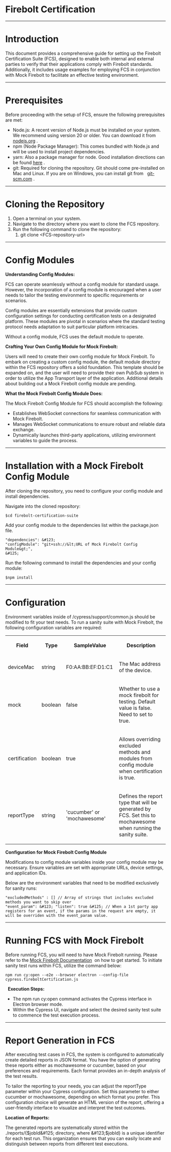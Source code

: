 # Firebolt Certification

------------------------------------------------------------------------

# Introduction

This document provides a comprehensive guide for setting up the Firebolt Certification Suite (FCS), designed to enable both internal and external parties to verify that their applications comply with Firebolt standards. Additionally, it includes usage examples for employing FCS in conjunction with Mock Firebolt to facilitate an effective testing environment.

------------------------------------------------------------------------

# Prerequisites

Before proceeding with the setup of FCS, ensure the following prerequisites are met:

-   Node.js: A recent version of Node.js must be installed on your system. We recommend using version 20 or older. You can download it from
    [nodejs.org](https://nodejs.org/en)
    .
-   npm (Node Package Manager): This comes bundled with Node.js and will be used to install project dependencies.
-   yarn: Also a package manager for node. Good installation directions can be found
    [here](https://www.hostinger.com/tutorials/how-to-install-yarn)
    .
-   git: Required for cloning the repository. Git should come pre-installed on Mac and Linux. If you are on Windows, you can install git from
     
    [git-scm.com](https://git-scm.com/)
    .

------------------------------------------------------------------------

# Cloning the Repository

1.  Open a terminal on your system.
2.  Navigate to the directory where you want to clone the FCS repository.
3.  Run the following command to clone the repository:
    1.  git clone &lt;FCS-repository-url&gt;

------------------------------------------------------------------------

# Config Modules

**Understanding Config Modules:**

FCS can operate seamlessly without a config module for standard usage. However, the incorporation of a config module is encouraged when a user needs to tailor the testing environment to specific requirements or scenarios.

Config modules are essentially extensions that provide custom configuration settings for conducting certification tests on a designated platform. These modules are pivotal in scenarios where the standard testing protocol needs adaptation to suit particular platform intricacies.

Without a config module, FCS uses the default module to operate.

**Crafting Your Own Config Module for Mock Firebolt:**

Users will need to create their own config module for Mock Firebolt. To embark on creating a custom config module, the default module directory within the FCS repository offers a solid foundation. This template should be expanded on, and the user will need to provide their own PubSub system in order to utilize the App Transport layer of the application. Additional details about building out a Mock Firebolt config module are pending.

**What the Mock Firebolt Config Module Does:**

The Mock Firebolt Config Module for FCS should accomplish the following:

-   Establishes WebSocket connections for seamless communication with Mock Firebolt.
-   Manages WebSocket communications to ensure robust and reliable data exchange.
-   Dynamically launches third-party applications, utilizing environment variables to guide the process.

------------------------------------------------------------------------

# Installation with a Mock Firebolt Config Module

After cloning the repository, you need to configure your config module and install dependencies.

Navigate into the cloned repository:

```
$cd firebolt-certification-suite
```

Add your config module to the dependencies list within the package.json file.

```
"dependencies": &#123;
"configModule": "git+ssh://&lt;URL of Mock Firebolt Config Module&gt;",
&#125;
```

Run the following command to install the dependencies and your config module:

```
$npm install
```

------------------------------------------------------------------------

# Configuration

Environment variables inside of /cypress/support/common.js should be modified to fit your test needs. To run a sanity suite with Mock Firebolt, the following configuration variables are required:

<table class="wrapped">
<tbody>
<tr class="header">
<th><p><strong>Field</strong></p></th>
<th><p><strong>Type</strong></p></th>
<th><p><strong>Sample</strong><strong></strong><strong>Value</strong></p></th>
<th><p><strong>Description</strong></p></th>
</tr>
<tr class="odd">
<td><p>deviceMac</p></td>
<td><p>string</p></td>
<td><p>F0:AA:BB:EF:D1:C1</p></td>
<td><p>The Mac address of the device.</p></td>
</tr>
<tr class="even">
<td><p>mock</p></td>
<td><p>boolean</p></td>
<td><p>false</p></td>
<td><p>Whether to use a mock firebolt for testing. Default value is false. Need to set to true.</p></td>
</tr>
<tr class="odd">
<td><p>certification</p></td>
<td><p>boolean</p></td>
<td><p>true</p></td>
<td><p>Allows overriding excluded methods and modules from config module when certification is true.</p></td>
</tr>
<tr class="even">
<td><p>reportType</p></td>
<td><p>string</p></td>
<td><p>'cucumber' or 'mochawesome'</p></td>
<td><p>Defines the report type that will be generated by FCS. Set this to mochawesome when running the sanity suite.</p></td>
</tr>
</tbody>
</table>

**Configuration for Mock Firebolt Config Module**

Modifications to config module variables inside your config module may be necessary. Ensure variables are set with appropriate URLs, device settings, and application IDs.

Below are the environment variables that need to be modified exclusively for sanity runs:

```
"excludedMethods" : [] // Array of strings that includes excluded methods you want to skip over
"event_param": &#123; "listen": true &#125; // When a 1st party app registers for an event, if the params in the request are empty, it will be overriden with the event_param value.
```

------------------------------------------------------------------------

# Running FCS with Mock Firebolt

Before running FCS, you will need to have Mock Firebolt running. Please refer to the
[Mock Firebolt Documentation](https://github.com/rdkcentral/mock-firebolt)
 on how to get started. To initiate sanity test runs within FCS, utilize the command below:

```
npm run cy:open --e2e --browser electron --config-file cypress.fireboltCertification.js
```

 
**Execution Steps:**

-   The npm run cy:open command activates the Cypress interface in Electron browser mode.
-   Within the Cypress UI, navigate and select the desired sanity test suite to commence the test execution process.

------------------------------------------------------------------------

# Report Generation in FCS

After executing test cases in FCS, the system is configured to automatically create detailed reports in JSON format. You have the option of generating these reports either as mochawesome or cucumber, based on your preferences and requirements. Each format provides an in-depth analysis of the test results.

To tailor the reporting to your needs, you can adjust the reportType parameter within your Cypress configuration. Set this parameter to either cucumber or mochawesome, depending on which format you prefer. This configuration choice will generate an HTML version of the report, offering a user-friendly interface to visualize and interpret the test outcomes.

**Location of Reports:**

The generated reports are systematically stored within the ./reports/&#123;$jobId&#125; directory, where &#123;$jobId&#125; is a unique identifier for each test run. This organization ensures that you can easily locate and distinguish between reports from different test executions.

